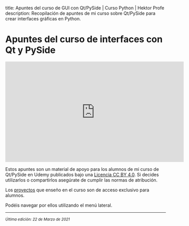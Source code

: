 title: Apuntes del curso de GUI con Qt/PySide | Curso Python | Hektor Profe
description: Recopilación de apuntes de mi curso sobre Qt/PySide para crear interfaces gráficas en Python.

# Apuntes del curso de interfaces con Qt y PySide

<div class='embed-container'><iframe width="560" height="315" src="https://www.youtube.com/embed/SnHHDM9OYa4" title="YouTube video player" frameborder="0" allow="accelerometer; autoplay; clipboard-write; encrypted-media; gyroscope; picture-in-picture" allowfullscreen></iframe></div>

Estos apuntes son un material de apoyo para los alumnos de mi curso de Qt/PySide en Udemy publicados bajo una [Licencia CC BY 4.0](https://creativecommons.org/licenses/by/4.0/deed.es). Si decides utilizarlos o compartirlos asegúrate de cumplir las normas de atribución.

Los <u>[proyectos](/qt-pyside/desarrollo-proyectos/)</u> que enseño en el curso son de acceso exclusivo para alumnos.

Podéis navegar por ellos utilizando el menú lateral.

___
<small class="edited"><i>Última edición: 22 de Marzo de 2021</i></small>